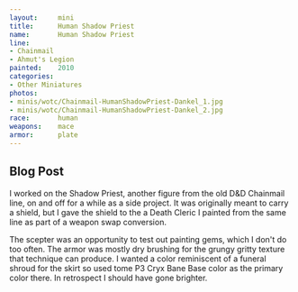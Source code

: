```yaml
---
layout:     mini
title:      Human Shadow Priest
name:       Human Shadow Priest
line:       
- Chainmail
- Ahmut's Legion
painted:    2010
categories:
- Other Miniatures
photos:
- minis/wotc/Chainmail-HumanShadowPriest-Dankel_1.jpg
- minis/wotc/Chainmail-HumanShadowPriest-Dankel_2.jpg
race:       human
weapons:    mace
armor:      plate
---
```


## Blog Post

I worked on the Shadow Priest, another figure from the old D&D Chainmail line, on and off for a while as a side project.  It was originally meant to carry a shield, but I gave the shield to the a Death Cleric I painted from the same line as part of a weapon swap conversion.

The scepter was an opportunity to test out painting gems, which I don't do too often.  The armor was mostly dry brushing for the grungy gritty texture that technique can produce.  I wanted a color reminiscent of a funeral shroud for the skirt so used tome P3 Cryx Bane Base color as the primary color there.  In retrospect I should have gone brighter.